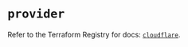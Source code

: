 # `provider`

Refer to the Terraform Registry for docs: [`cloudflare`](https://registry.terraform.io/providers/cloudflare/cloudflare/4.45.0/docs).
